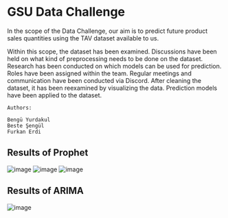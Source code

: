 # GSU Data Challenge

In the scope of the Data Challenge, our aim is to predict future product sales quantities using the TAV dataset available to us.

Within this scope, the dataset has been examined. 
Discussions have been held on what kind of preprocessing needs to be done on the dataset. 
Research has been conducted on which models can be used for prediction. 
Roles have been assigned within the team. 
Regular meetings and communication have been conducted via Discord. 
After cleaning the dataset, it has been reexamined by visualizing the data. Prediction models have been applied to the dataset.


```
Authors:

Bengü Yurdakul
Beste Şengül
Furkan Erdi
```

Results of Prophet
---
![image](https://github.com/helizac/data_challenge_gsu/assets/54884571/f147e3a4-3c1a-4408-a373-1f910f799f11)
![image](https://github.com/helizac/data_challenge_gsu/assets/54884571/cc2fbd68-ddc8-4ff9-b5ca-caf8c6eaddee)
![image](https://github.com/helizac/data_challenge_gsu/assets/54884571/37fc5733-e5a9-4026-852e-f7edb17df88a)


Results of ARIMA
---
![image](https://github.com/helizac/data_challenge_gsu/assets/54884571/543864b6-8cf7-44f9-84d4-3214e275feaf)
